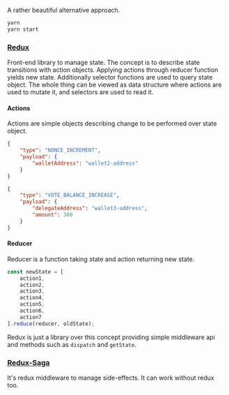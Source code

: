 A rather beautiful alternative approach.

```sh
yarn
yarn start
```

### [Redux]

Front-end library to manage state. The concept is to describe state transitions with action
objects. Applying actions through reducer function yields new state. Additionally selector functions are used to query state object. The whole thing can be viewed as data structure
where actions are used to mutate it, and selectors are used to read it.

#### Actions

Actions are simple objects describing change to be performed over state object.

```json
{
	"type": "NONCE_INCREMENT",
	"payload": {
		"walletAddress": "wallet2-address"
	}
}
```

```json
{
	"type": "VOTE_BALANCE_INCREASE",
	"payload": {
		"delegateAddress": "wallet3-address",
		"amount": 300
	}
}
```

#### Reducer

Reducer is a function taking state and action returning new state.

```js
const newState = [
	action1,
	action2,
	action3,
	action4,
	action5,
	action6,
	action7
].reduce(reducer, oldState);
```

Redux is just a library over this concept providing simple middleware api and methods such as `dispatch` and `getState`.

### [Redux-Saga]

It's redux middleware to manage side-effects. It can work without redux too.

[redux]: https://redux.js.org/
[redux-saga]: https://redux-saga.js.org/
